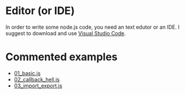 # Editor (or IDE)

In order to write some node.js code, you need an text edutor or an IDE.
I suggest to download and use [Visual Studio Code](https://code.visualstudio.com/).


# Commented examples

- [01_basic.js](./01_basic.js)
- [02_callback_hell.js](./02_callback_hell.js)
- [03_import_export.js](./03_import_export.js)
